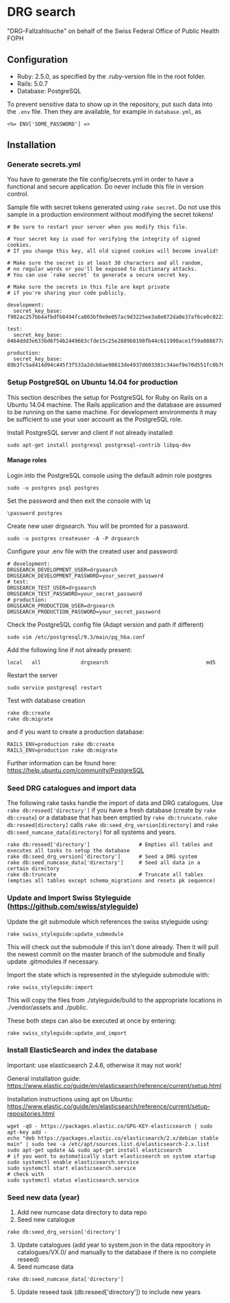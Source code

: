 # DRG search
"DRG-Fallzahlsuche" on behalf of the Swiss Federal Office of Public Health FOPH 

## Configuration

* Ruby: 2.5.0, as specified by the .ruby-version file in the root folder.
* Rails: 5.0.7
* Database: PostgreSQL

To prevent sensitive data to show up in the repository, put such data into the
``.env`` file. Then they are available, for example in ``database.yml``, as

``<%= ENV['SOME_PASSWORD'] =>``

## Installation
### Generate secrets.yml
You have to generate the file config/secrets.yml in order to have a functional and secure application. Do never include this file in version control.

Sample file with secret tokens generated using `rake secret`. Do not use this sample in a production environment without modifying the secret tokens!

```
# Be sure to restart your server when you modify this file.

# Your secret key is used for verifying the integrity of signed cookies.
# If you change this key, all old signed cookies will become invalid!

# Make sure the secret is at least 30 characters and all random,
# no regular words or you'll be exposed to dictionary attacks.
# You can use `rake secret` to generate a secure secret key.

# Make sure the secrets in this file are kept private
# if you're sharing your code publicly.

development:
  secret_key_base: f902ac257bb4afbdfb8494fca003bf0e9e057ac9d3225ee3a8e872da0e37af6ce0c0223b39457bca103afd80f6cbd4614bba8ef391d2ae3b563f04f08ec2f939

test:
  secret_key_base: 0464ddd3e633bd6f54b2449683cfde15c25e2889b8198fb44c611990ace1f59a088677aa381e4a0af4b9d5b9036cd8acdf5a09dd420943248a9a59045d1503bc

production:
  secret_key_base: 89b3fc5ad414d94c445f3f533a2dcb6ae90813de4937d603381c34aef9e70d551fc0b7625d566ffd7d0352fd4250e900d0c6c4a9c28af4afe5c6d472779f9969
```
### Setup PostgreSQL on Ubuntu 14.04 for production
This section describes the setup for PostgreSQL for Ruby on Rails on a Ubuntu 14.04 machine. The Rails application and the database are assumed to be running on the same machine. For development environments it may be sufficient to use your user account as the PostgreSQL role.

Install PostgreSQL server and client if not already installed:

``sudo apt-get install postgresql postgresql-contrib libpq-dev``

#### Manage roles
Login into the PostgreSQL console using the default admin role postgres
 
``sudo -u postgres psql postgres``

Set the password and then exit the console with \q

``\password postgres``

Create new user drgsearch. You will be promted for a password.

``sudo -u postgres createuser -A -P drgsearch``

Configure your .env file with the created user and password:

```
# development:
DRGSEARCH_DEVELOPMENT_USER=drgsearch
DRGSEARCH_DEVELOPMENT_PASSWORD=your_secret_password
# test:
DRGSEARCH_TEST_USER=drgsearch
DRGSEARCH_TEST_PASSWORD=your_secret_password
# production:
DRGSEARCH_PRODUCTION_USER=drgsearch
DRGSEARCH_PRODUCTION_PASSWORD=your_secret_password
```
Check the PostgreSQL config file (Adapt version and path if different)

``sudo vim /etc/postgresql/9.3/main/pg_hba.conf``

Add the following line if not already present:

``local   all             drgsearch                                md5``

Restart the server

``sudo service postgresql restart``

Test with database creation

```
rake db:create
rake db:migrate
```

and if you want to create a production database:

```
RAILS_ENV=production rake db:create
RAILS_ENV=production rake db:migrate
```


Further information can be found here: https://help.ubuntu.com/community/PostgreSQL

### Seed DRG catalogues and import data
The following rake tasks handle the import of data and DRG catalogues. Use `rake db:reseed['directory']` if you have a fresh database (create by `rake db:create`) or a database that has been emptied by `rake db:truncate`. `rake db:reseed[directory]` calls `rake db:seed_drg_version[directory]` and `rake db:seed_numcase_data[directory]` for all systems and years.

```
rake db:reseed['directory']                # Empties all tables and executes all tasks to setup the database
rake db:seed_drg_version['directory']      # Seed a DRG system
rake db:seed_numcase_data['directory']     # Seed all data in a certain directory
rake db:truncate                           # Truncate all tables (empties all tables except schema_migrations and resets pk sequence)
```

### Update and Import Swiss Styleguide (https://github.com/swiss/styleguide)
Update the git submodule which references the swiss styleguide using:

``rake swiss_styleguide:update_submodule`` 

This will check out the submodule if this isn't done already. Then it will pull the newest commit on the master branch of the submodule and finally update .gitmodules if necessary.

Import the state which is represented  in the styleguide submodule with: 

``rake swiss_styleguide:import``

This will copy the files from ./styleguide/build to the appropriate locations in ./vendor/assets and ./public.

These both steps can also be executed at once by entering: 

``rake swiss_styleguide:update_and_import``

### Install ElasticSearch and index the database

Important: use elasticsearch 2.4.6, otherwise it may not work!

General installation guide:
https://www.elastic.co/guide/en/elasticsearch/reference/current/setup.html

Installation instructions using apt on Ubuntu:
https://www.elastic.co/guide/en/elasticsearch/reference/current/setup-repositories.html

```
wget -qO - https://packages.elastic.co/GPG-KEY-elasticsearch | sudo apt-key add -
echo "deb https://packages.elastic.co/elasticsearch/2.x/debian stable main" | sudo tee -a /etc/apt/sources.list.d/elasticsearch-2.x.list
sudo apt-get update && sudo apt-get install elasticsearch
# if you want to automatically start elasticsearch on system startup
sudo systemctl enable elasticsearch.service
sudo systemctl start elasticsearch.service
# check with
sudo systemctl status elasticsearch.service
```

### Seed new data (year)
1. Add new numcase data directory to data repo
2. Seed new catalogue
```
rake db:seed_drg_version['directory'] 
```
3. Update catalogues (add year to system.json in the data repository in catalogues/VX.0/ and manually to the database if there is no complete reseed)
4. Seed numcase data
```
rake db:seed_numcase_data['directory'] 
```
5. Update reseed task (db:reseed['directory']) to include new years
